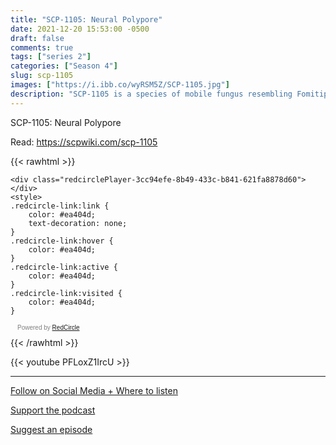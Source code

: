 ```yaml
---
title: "SCP-1105: Neural Polypore"
date: 2021-12-20 15:53:00 -0500
draft: false
comments: true
tags: ["series 2"]
categories: ["Season 4"]
slug: scp-1105
images: ["https://i.ibb.co/wyRSM5Z/SCP-1105.jpg"]
description: "SCP-1105 is a species of mobile fungus resembling Fomitiporia ellipsoidea. In sufficiently large concentrations, individual elements grow together into forms and structures beneficial to the whole, though no centralized nervous system can be detected that could be used to direct such growth."
---
```


SCP-1105: Neural Polypore

Read: https://scpwiki.com/scp-1105

{{< rawhtml >}}
<script async defer onload="redcircleIframe();" src="https://api.podcache.net/embedded-player/sh/63705181-2bd5-4fc1-a869-6f5b27226efa/ep/3cc94efe-8b49-433c-b841-621fa8878d60"></script>
    <div class="redcirclePlayer-3cc94efe-8b49-433c-b841-621fa8878d60"></div>
    <style>
    .redcircle-link:link {
        color: #ea404d;
        text-decoration: none;
    }
    .redcircle-link:hover {
        color: #ea404d;
    }
    .redcircle-link:active {
        color: #ea404d;
    }
    .redcircle-link:visited {
        color: #ea404d;
    }
</style>
<p style="margin-top:3px;margin-left:11px;font-family: sans-serif;font-size: 10px; color: gray;">Powered by <a class="redcircle-link" href="https://redcircle.com?utm_source=rc_embedded_player&utm_medium=web&utm_campaign=embedded_v1">RedCircle</a></p>
{{< /rawhtml >}}

{{< youtube PFLoxZ1IrcU >}}

---

[Follow on Social Media + Where to listen](/links)

[Support the podcast](/support)

[Suggest an episode](/suggest)
